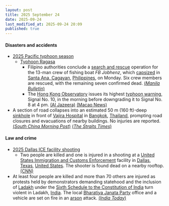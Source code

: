 ```yaml
---
layout: post
title: 2025 September 24
date: 2025-09-24
last_modified_at: 2025-09-24 20:09
published: true
---
```



#### Disasters and accidents

* [2025 Pacific typhoon season](https://en.wikipedia.org/wiki/2025_Pacific_typhoon_season "2025 Pacific typhoon season")
  * [Typhoon Ragasa](https://en.wikipedia.org/wiki/Typhoon_Ragasa "Typhoon Ragasa")
    * Filipino authorities conclude a [search and rescue](https://en.wikipedia.org/wiki/Search_and_rescue "Search and rescue") operation for the 13-man crew of fishing boat *FB Jobhenz*, which [capsized](https://en.wikipedia.org/wiki/Capsizing "Capsizing") in [Santa Ana, Cagayan](https://en.wikipedia.org/wiki/Santa_Ana%2C_Cagayan "Santa Ana, Cagayan"), [Philippines](https://en.wikipedia.org/wiki/Philippines "Philippines"), on Monday. Six crew members are rescued, with the remaining seven confirmed dead. [(*Manila Bulletin*)](https://mb.com.ph/2025/09/24/7-dead-from-capsized-fishing-boat)
    * The [Hong Kong Observatory](https://en.wikipedia.org/wiki/Hong_Kong_Observatory "Hong Kong Observatory") issues its highest [typhoon warning](https://en.wikipedia.org/wiki/Hong_Kong_tropical_cyclone_warning_signals "Hong Kong tropical cyclone warning signals"), Signal No. 10, in the morning before downgrading it to Signal No. 8 at 4 pm. [(Al Jazeera)](https://www.aljazeera.com/news/2025/9/24/super-typhoon-ragasa-kills-14-in-taiwan) [(Macao News)](https://macaonews.org/news/city/super-typhoon-ragasa-macau-impact/)
* A section of road collapses into an estimated 50 m (160 ft)-deep [sinkhole](https://en.wikipedia.org/wiki/Sinkhole "Sinkhole") in front of [Vajira Hospital](https://en.wikipedia.org/wiki/Vajira_Hospital "Vajira Hospital") in [Bangkok](https://en.wikipedia.org/wiki/Bangkok "Bangkok"), [Thailand](https://en.wikipedia.org/wiki/Thailand "Thailand"), prompting road closures and evacuations of nearby buildings. No injuries are reported. [(*South China Morning Post*)](https://www.scmp.com/week-asia/health-environment/article/3326618/massive-sinkhole-swallows-cars-pedestrian-crossing-near-bangkok-hospital) [(*The Straits Times*)](https://www.straitstimes.com/asia/se-asia/road-collapses-near-bangkoks-chao-phraya-river-no-injuries-reported-so-far)

#### Law and crime

* [2025 Dallas ICE facility shooting](https://en.wikipedia.org/wiki/2025_Dallas_ICE_facility_shooting "2025 Dallas ICE facility shooting")
  * Two people are killed and one is injured in a shooting at a [United States Immigration and Customs Enforcement](https://en.wikipedia.org/wiki/United_States_Immigration_and_Customs_Enforcement "United States Immigration and Customs Enforcement") facility in [Dallas](https://en.wikipedia.org/wiki/Dallas "Dallas"), [Texas](https://en.wikipedia.org/wiki/Texas "Texas"), [United States](https://en.wikipedia.org/wiki/United_States "United States"). The shooter is found dead on a nearby rooftop. [(CNN)](https://edition.cnn.com/us/live-news/ice-facility-dallas-shooting-09-24-25)
* At least four people are killed and more than 70 others are injured as protests held by demonstrators demanding statehood and the inclusion of [Ladakh](https://en.wikipedia.org/wiki/Ladakh "Ladakh") under the [Sixth Schedule to the Constitution of India](https://en.wikipedia.org/wiki/Sixth_Schedule_to_the_Constitution_of_India "Sixth Schedule to the Constitution of India") turn violent in Ladakh, [India](https://en.wikipedia.org/wiki/India "India"). The local [Bharatiya Janata Party](https://en.wikipedia.org/wiki/Bharatiya_Janata_Party "Bharatiya Janata Party") office and a vehicle are set on fire in an [arson](https://en.wikipedia.org/wiki/Arson "Arson") attack. [(*India Today*)](https://www.indiatoday.in/india/story/protests-demanding-statehood-for-ladakh-turn-violent-bjp-office-vehicle-torched-2792622-2025-09-24)
